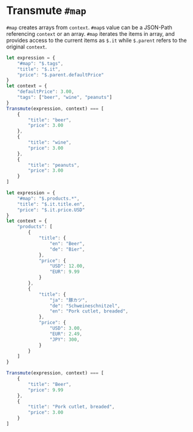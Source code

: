 # Transmute `#map`

`#map` creates arrays from `context`. `#map`s value can be a JSON-Path
referencing `context` or an array. `#map` iterates the items in array, and
provides access to the current items as `$.it` while `$.parent` refers to the
original `context`.

```javascript
let expression = {
    "#map": "$.tags",
    "title": "$.it",
    "price": "$.parent.defaultPrice"
}
let context = {
    "defaultPrice": 3.00,
    "tags": ["beer", "wine", "peanuts"]
}
Transmute(expression, context) === [
    {
        "title": "beer",
        "price": 3.00
    },
    {
        "title": "wine",
        "price": 3.00
    },
    {
        "title": "peanuts",
        "price": 3.00
    }
]
```

```javascript
let expression = {
    "#map": "$.products.*",
    "title": "$.it.title.en",
    "price": "$.it.price.USD"
}
let context = {
    "products": [
        {
            "title": {
                "en": "Beer",
                "de": "Bier",
            },
            "price": {
                "USD": 12.00,
                "EUR": 9.99
            }
        },
        {
            "title": {
                "ja": "豚カツ",
                "de": "Schweineschnitzel",
                "en": "Pork cutlet, breaded",
            },
            "price": {
                "USD": 3.00,
                "EUR": 2.49,
                "JPY": 300,
            }
        }
    ]
}

Transmute(expression, context) === [
    {
        "title": "Beer",
        "price": 9.99
    },
    {
        "title": "Pork cutlet, breaded",
        "price": 3.00
    }
]
```
